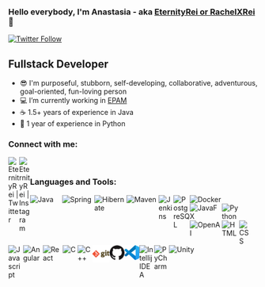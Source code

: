 ### Hello everybody, I'm Anastasia - aka [EternityRei or RachelXRei][twitter] 👋

[![Twitter Follow](https://img.shields.io/twitter/url?color=1DA1F2&label=Follow%20%40RachelXRei&logo=twitter&style=for-the-badge&url=https%3A%2F%2Ftwitter.com%2FRachelXRei)](https://twitter.com/RachelXRei)

## Fullstack Developer
-  😎 I'm purposeful, stubborn, self-developing, collaborative, adventurous, goal-oriented, fun-loving person
-  💻 I’m currently working in [EPAM][epam]
-  ☕️ 1.5+ years of experience in Java
-  🐍 1 year of experience in Python

### Connect with me:

[<img align="left" alt="EternityRei | Twitter" width="22px" src="https://cdn.jsdelivr.net/npm/simple-icons@v3/icons/twitter.svg" />][twitter]
[<img align="left" alt="EternityRei | Instagram" width="22px" src="https://cdn.jsdelivr.net/npm/simple-icons@v3/icons/instagram.svg" />][instagram]

<br />

### Languages and Tools:
<!-- Java -->
<img align="left" alt="Java" width="65px" src="https://getprogram.net/img/programs/icons/java_228.png" />
<img align="left" alt="Spring" width="65px" src="https://upload.wikimedia.org/wikipedia/commons/4/44/Spring_Framework_Logo_2018.svg" />
<img align="left" alt="Hibernate" width="65px" src="https://upload.wikimedia.org/wikipedia/commons/4/41/Hibernate_logo.svg" />
<img align="left" alt="Maven" width="65px" src="https://upload.wikimedia.org/wikipedia/commons/5/52/Apache_Maven_logo.svg" />
<img align="left" alt="Jenkins" width="30px" src="https://upload.wikimedia.org/wikipedia/commons/e/e9/Jenkins_logo.svg" />
<img align="left" alt="PostgreSQL" width="33px" src="https://upload.wikimedia.org/wikipedia/commons/2/29/Postgresql_elephant.svg" />
<img align="left" alt="Docker" width="85px" src="https://upload.wikimedia.org/wikipedia/commons/4/4e/Docker_%28container_engine%29_logo.svg" />
<img align="left" alt="JavaFX" width="65px" src="https://static.wikia.nocookie.net/jfx/images/0/00/JavaFXIsland400x200.png/revision/latest?cb=20070917150529" />

<!-- Python -->
<img align="left" alt="Python" width="35px" src="https://upload.wikimedia.org/wikipedia/commons/thumb/0/0a/Python.svg/1024px-Python.svg.png" />
<img align="left" alt="OpenAI" width="65px" src="https://upload.wikimedia.org/wikipedia/commons/4/4d/OpenAI_Logo.svg" />

<!-- Frontend -->
<img align="left" alt="HTML" width="35px" src="https://upload.wikimedia.org/wikipedia/commons/6/61/HTML5_logo_and_wordmark.svg">
<img align="left" alt="CSS" width="26px" src="https://upload.wikimedia.org/wikipedia/commons/d/d5/CSS3_logo_and_wordmark.svg">
<img align="left" alt="Javascript" width="30px" src="https://upload.wikimedia.org/wikipedia/commons/9/99/Unofficial_JavaScript_logo_2.svg">
<img align="left" alt="Angular" width="40px" src="https://upload.wikimedia.org/wikipedia/commons/c/cf/Angular_full_color_logo.svg">
<img align="left" alt="React" width="40x" src="https://upload.wikimedia.org/wikipedia/commons/a/a7/React-icon.svg">

<!-- C/C++ -->
<img align="left" alt="C" width="30px" src="https://upload.wikimedia.org/wikipedia/commons/1/19/C_Logo.png" />
<img align="left" alt="C++" width="30px" src="https://upload.wikimedia.org/wikipedia/commons/thumb/1/18/ISO_C%2B%2B_Logo.svg/1822px-ISO_C%2B%2B_Logo.svg.png" />

<!-- Git -->
<img align="left" alt="Git" width="35px" src="https://raw.githubusercontent.com/github/explore/80688e429a7d4ef2fca1e82350fe8e3517d3494d/topics/git/git.png" />

<!-- Tools -->
<img align="left" alt="GitHub" width="30px" src="https://raw.githubusercontent.com/github/explore/78df643247d429f6cc873026c0622819ad797942/topics/github/github.png" />
<img align="left" alt="Visual Studio Code" width="30px" src="https://raw.githubusercontent.com/github/explore/80688e429a7d4ef2fca1e82350fe8e3517d3494d/topics/visual-studio-code/visual-studio-code.png" />
<img align="left" alt="Intellij IDEA" width="30px" src="https://upload.wikimedia.org/wikipedia/commons/9/9c/IntelliJ_IDEA_Icon.svg" />
<img align="left" alt="PyCharm" width="30px" src="https://upload.wikimedia.org/wikipedia/commons/1/1d/PyCharm_Icon.svg" />
<img align="left" alt="Unity" width="65px" src="https://upload.wikimedia.org/wikipedia/commons/1/19/Unity_Technologies_logo.svg" />

<br />
<br />

</details>

[twitter]: https://twitter.com/RachelXRei
[instagram]: https://www.instagram.com/_mjspoon
[epam]: https://www.epam.com/
